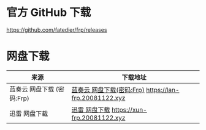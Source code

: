 # 官方 GitHub 下载

https://github.com/fatedier/frp/releases

# 网盘下载

|   来源 |   下载地址  |   
|  ----  | ----  |
|  蓝奏云 网盘下载 (密码:Frp) | [蓝奏云 网盘下载(密码:Frp)](https://wwcs.lanzouo.com/b00wm0yche) <https://lan-frp.20081122.xyz>|
|  迅雷 网盘下载  | [迅雷 网盘下载](https://pan.xunlei.com/s/VO8_kQE0QK6sT7_g6qmO8pA6A1?pwd=jkjn) <https://xun-frp.20081122.xyz> |


